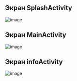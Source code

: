 ## Экран SplashActivity
![image](https://github.com/ketrins002/kotlin11/assets/160411878/bb3c207e-235c-4d75-8d3e-fce031d488b5)
## Экран MainActivity
![image](https://github.com/ketrins002/kotlin11/assets/160411878/9817e418-247f-4d7b-8b95-9137bb248088)
## Экран infoActivity
![image](https://github.com/ketrins002/kotlin11/assets/160411878/1bb2ffdd-4b17-4165-983c-f449466d3082)

